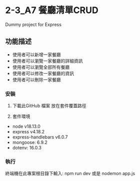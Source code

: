 # 2-3_A7 餐廳清單CRUD 

Dummy project for Express

## 功能描述

- 使用者可以新增一家餐廳
- 使用者可以瀏覽一家餐廳的詳細資訊
- 使用者可以瀏覽全部所有餐廳
- 使用者可以修改一家餐廳的資訊
- 使用者可以刪除一家餐廳


### 安裝

1. 下載此GitHub 檔案 放在套件覆蓋路徑

2. 套件環境
- node v18.13.0
- express v4.18.2
- express-handlebars v6.0.7
- mongoose: 6.9.2
- dotenv: 16.0.3

### 執行
終端機在此專案根目錄下輸入:
npm run dev
或是
nodemon app.js
